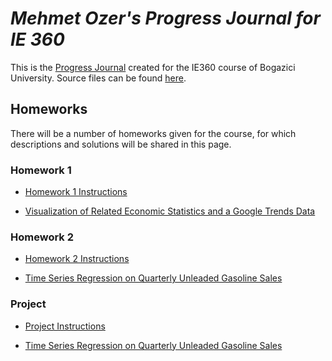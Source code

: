 
# *Mehmet Ozer's Progress Journal for IE 360*

This is the [Progress Journal](https://bu-ie-360.github.io/spring22-sencer4898/) created for the IE360 course of Bogazici University. Source files can be found [here](https://github.com/BU-IE-360/spring22-sencer4898).


## Homeworks

There will be a number of homeworks given for the course, for which descriptions and solutions will be shared in this page.

 ### Homework 1

* [Homework 1 Instructions](https://bu-ie-360.github.io/spring22-sencer4898/files/HW1/IE360_Spring22_HW1.pdf)

* [Visualization of Related Economic Statistics and a Google Trends Data](https://bu-ie-360.github.io/spring22-sencer4898/files/HW1/IE360_HW1.html)

 ### Homework 2

* [Homework 2 Instructions](https://bu-ie-360.github.io/spring22-sencer4898/files/HW2/IE360_Spring22_HW2.pdf)

* [Time Series Regression on Quarterly Unleaded Gasoline Sales](https://bu-ie-360.github.io/spring22-sencer4898/files/HW2/IE360_HW2.html)

### Project

* [Project Instructions](https://bu-ie-360.github.io/spring22-sencer4898/files/Project/IE360_Spring22_Project.pdf)

* [Time Series Regression on Quarterly Unleaded Gasoline Sales](https://bu-ie-360.github.io/spring22-sencer4898/files/Project/project_report.html)
